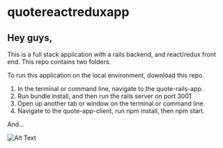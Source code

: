 # quotereactreduxapp

## Hey guys, 

This is a full stack application with a rails backend, and react/redux front end. This repo contains two folders.

To run this application on the local environment, download this repo. 


1. In the terminal or command line, navigate to the quote-rails-app.
2. Run bundle install, and then run the rails server on port 3001
3. Open up another tab or window on the terminal or command line.
4. Navigate to the quote-app-client, run npm install, then npm start.


And...

![Alt Text](https://media2.giphy.com/media/3o751ZD56pO0y0pPOw/giphy.gif)
